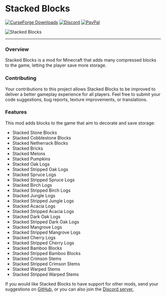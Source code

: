 # Stacked Blocks

[![CurseForge Downloads](https://img.shields.io/curseforge/dt/958291?style=flat&logo=curseforge&logoColor=%23F16436&label=CurseForge&labelColor=%232D2C2C&color=%23F16436)](https://www.curseforge.com/minecraft/mc-mods/crate-delight-forge)
[![Discord](https://img.shields.io/discord/1194733791818821663?style=flat&logo=discord&logoColor=%23FFFFFF&label=Discord&labelColor=2D2C2C&color=%234e992e)](https://discord.gg/e2BQx4bbsU)
[![PayPal](https://img.shields.io/badge/Donate%20on%20PayPal-0079C1?style=flat&logo=paypal)](https://paypal.me/kevgelhorn)

![Stacked Blocks](https://cdn.modrinth.com/data/UYrNpKJN/images/ac206c43c6eb8cf172ac5d3de1d1c3af8c45cc80.png)

***

### Overview

Stacked Blocks is a mod for Minecraft that adds many compressed blocks to the game, letting the player save more storage.

### Contributing

Your contributions to this project allows Stacked Blocks to be improved to deliver a better gameplay experience for all players. Feel free to submit your code suggestions, bug reports, texture improvements, or translations.

### Features

This mod adds blocks to the game that aim to decorate and save storage:

- Stacked Stone Blocks
- Stacked Cobblestone Blocks
- Stacked Netherrack Blocks
- Stacked Bricks
- Stacked Melons
- Stacked Pumpkins
- Stacked Oak Logs
- Stacked Stripped Oak Logs
- Stacked Spruce Logs
- Stacked Stripped Spruce Logs
- Stacked Birch Logs
- Stacked Stripped Birch Logs
- Stacked Jungle Logs
- Stacked Stripped Jungle Logs
- Stacked Acacia Logs
- Stacked Stripped Acacia Logs
- Stacked Dark Oak Logs
- Stacked Stripped Dark Oak Logs
- Stacked Mangrove Logs
- Stacked Stripped Mangrove Logs
- Stacked Cherry Logs
- Stacked Stripped Cherry Logs
- Stacked Bamboo Blocks
- Stacked Stripped Bamboo Blocks
- Stacked Crimson Stems
- Stacked Stripped Crimson Stems
- Stacked Warped Stems
- Stacked Stripped Warped Stems

If you would like Stacked Blocks to have support for other mods, send your suggestions on [GitHub,](https://github.com/axperty/stackedblocks/issues/new) or you can also join the [Discord server.](https://discord.gg/yweZ2agkDw)
